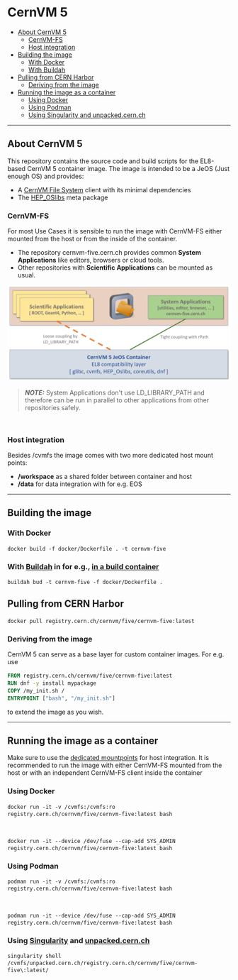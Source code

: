 # CernVM 5

- [About CernVM 5](#about-cernvm-5)
  - [CernVM-FS](#cernvm-fs)
  - [Host integration](#host-integration)
- [Building the image](#building-the-image)
  - [With Docker](#with-docker)
  - [With Buildah](#with-buildahhttpsbuildahio-in-for-eg-in-a-build-containerhttpsgithubcomcontainersbuildah)
- [Pulling from CERN Harbor](#pulling-from-cern-harbor)
  - [Deriving from the image](#deriving-from-the-image)
- [Running the image as a container](#running-the-image-as-a-container)
  - [Using Docker](#using-docker)
  - [Using Podman](#using-podman)
  - [Using Singularity and unpacked.cern.ch](#using-singularity-and-unpackedcernch)
---
## About CernVM 5
This repository contains the source code and build scripts for the EL8-based CernVM 5 container image. 
The image is intended to be a JeOS (Just enough OS) and provides:

 - A [CernVM File System](https://cernvm.cern.ch/fs/) client with its minimal dependencies
 - The [HEP_OSlibs](https://gitlab.cern.ch/linuxsupport/rpms/HEP_OSlibs) meta package

### CernVM-FS
For most Use Cases it is sensible to run the image with CernVM-FS either mounted from the host or from the inside of the container. 

 - The repository cernvm-five.cern.ch provides common **System Applications** like editors, browsers or cloud tools. 
 - Other repositories with **Scientific Applications** can be mounted as usual.
  
 <img src="./doc/img/architecture.png" title="CernVM Layout" style="max-width: 100%;"  />

> **_NOTE:_**  System Applications don't use LD_LIBRARY_PATH and therefore can be run in parallel to other applications from other repositories safely.

<br>

### Host integration
Besides /cvmfs the image comes with two more dedicated host mount points:

  - **/workspace** as a shared folder between container and host
  - **/data** for data integration with for e.g. EOS

---
## Building the image

### With Docker 
    docker build -f docker/Dockerfile . -t cernvm-five

### With [Buildah](https://buildah.io/) in for e.g., [in a build container](https://github.com/containers/buildah)

    buildah bud -t cernvm-five -f docker/Dockerfile .  

## Pulling from CERN Harbor 

    docker pull registry.cern.ch/cernvm/five/cernvm-five:latest
### Deriving from the image

CernVM 5 can serve as a base layer for custom container images. For e.g. use
```dockerfile    
FROM registry.cern.ch/cernvm/five/cernvm-five:latest
RUN dnf -y install mypackage
COPY /my_init.sh / 
ENTRYPOINT ["bash", "/my_init.sh"]
```
to extend the image as you wish.

---
## Running the image as a container 
Make sure to use the [dedicated mountpoints](#host-integration) for host integration. It is recommended to run the image with either CernVM-FS mounted from the host or with an independent CernVM-FS client inside the container
### Using Docker
    docker run -it -v /cvmfs:/cvmfs:ro registry.cern.ch/cernvm/five/cernvm-five:latest bash

<br>

    docker run -it --device /dev/fuse --cap-add SYS_ADMIN registry.cern.ch/cernvm/five/cernvm-five:latest bash
    
### Using Podman  
    podman run -it -v /cvmfs:/cvmfs:ro registry.cern.ch/cernvm/five/cernvm-five:latest bash

<br>

    podman run -it --device /dev/fuse --cap-add SYS_ADMIN registry.cern.ch/cernvm/five/cernvm-five:latest bash

### Using [Singularity](https://sylabs.io/guides/3.5/user-guide/quick_start.html) and [unpacked.cern.ch](https://gitlab.cern.ch/unpacked/sync)
    singularity shell /cvmfs/unpacked.cern.ch/registry.cern.ch/cernvm/five/cernvm-five\:latest/